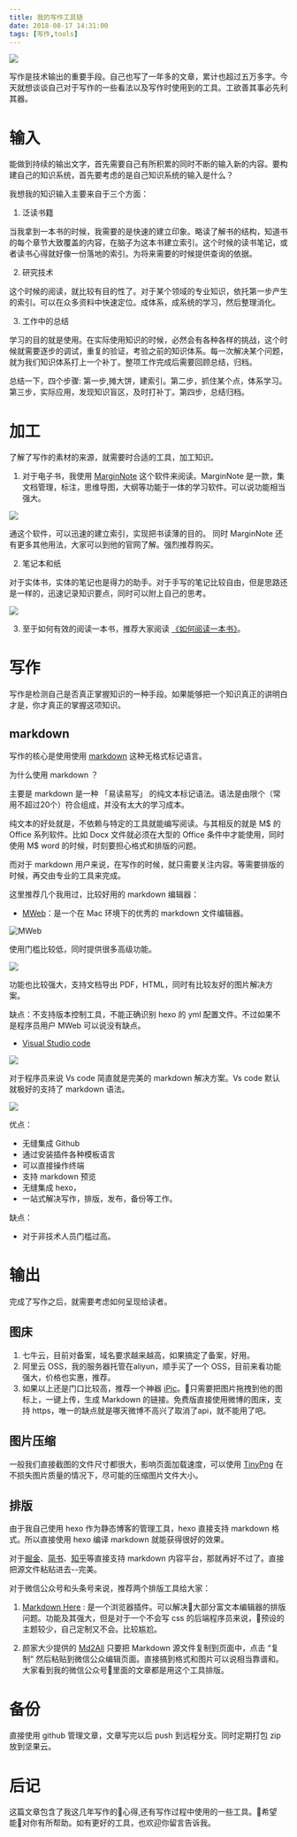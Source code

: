 ```yaml
---
title: 我的写作工具链
date: 2018-08-17 14:31:00
tags: [写作,tools]
---
```


![](https://ws3.sinaimg.cn/large/006tNbRwly1fugnx9qk8gj31kw10zu0e.jpg)

写作是技术输出的重要手段。自己也写了一年多的文章，累计也超过五万多字。今天就想谈谈自己对于写作的一些看法以及写作时使用到的工具。工欲善其事必先利其器。

<!--more-->

# 输入

能做到持续的输出文字，首先需要自己有所积累的同时不断的输入新的内容。要构建自己的知识系统，首先要考虑的是自己知识系统的输入是什么？

我想我的知识输入主要来自于三个方面：

1. 泛读书籍

当我拿到一本书的时候，我需要的是快速的建立印象。略读了解书的结构，知道书的每个章节大致覆盖的内容，在脑子为这本书建立索引。这个时候的读书笔记，或者读书心得就好像一份落地的索引。为将来需要的时候提供查询的依据。

2. 研究技术

这个时候的阅读，就比较有目的性了。对于某个领域的专业知识，依托第一步产生的索引。可以在众多资料中快速定位。成体系，成系统的学习，然后整理消化。

3. 工作中的总结

学习的目的就是使用。在实际使用知识的时候，必然会有各种各样的挑战，这个时候就需要逐步的调试，重复的验证，考验之前的知识体系。每一次解决某个问题，就为我们知识体系打上一个补丁。整项工作完成后需要回顾总结，归档。

总结一下，四个步骤:
第一步,摊大饼，建索引。第二步，抓住某个点，体系学习。第三步，实际应用，发现知识盲区，及时打补丁。第四步，总结归档。

# 加工

了解了写作的素材的来源，就需要时合适的工具，加工知识。

1. 对于电子书，我使用 [MarginNote](http://marginnote.webflow.io/) 这个软件来阅读。MarginNote 是一款，集文档管理，标注，思维导图，大纲等功能于一体的学习软件。可以说功能相当强大。

![](https://ws4.sinaimg.cn/large/006tNbRwly1fugl8skkfpj31400p00yu.jpg)

通这个软件，可以迅速的建立索引，实现把书读薄的目的。 同时 MarginNote 还有更多其他用法，大家可以到他的官网了解。强烈推荐购买。

2. 笔记本和纸

对于实体书，实体的笔记也是得力的助手。对于手写的笔记比较自由，但是思路还是一样的，迅速记录知识要点，同时可以附上自己的思考。

![](https://ws4.sinaimg.cn/large/006tNbRwly1fuglf6iq8aj31hc0qotbq.jpg)

3. 至于如何有效的阅读一本书，推荐大家阅读 [《如何阅读一本书》](https://book.douban.com/subject/1013208/)。

# 写作

写作是检测自己是否真正掌握知识的一种手段。如果能够把一个知识真正的讲明白才是，你才真正的掌握这项知识。

## markdown
写作的核心是使用使用 [markdown](https://www.appinn.com/markdown/) 这种无格式标记语言。

为什么使用 markdown ？

主要是 markdown 是一种 「易读易写」 的纯文本标记语法。语法是由限个（常用不超过20个）符合组成，并没有太大的学习成本。

纯文本的好处就是，不依赖与特定的工具就能编写阅读。与其相反的就是 M$ 的 Office 系列软件。比如 Docx 文件就必须在大型的 Office 条件中才能使用，同时使用 M$ word 的时候，时刻要担心格式和排版的问题。

而对于 markdown 用户来说，在写作的时候，就只需要关注内容。等需要排版的时候，再交由专业的工具来完成。

这里推荐几个我用过，比较好用的 markdown 编辑器：

* [MWeb](https://zh.mweb.im/)：是一个在 Mac 环境下的优秀的 markdown 文件编辑器。

![MWeb](https://ws1.sinaimg.cn/large/006tNbRwly1fuglz8eq6pj309e08e400.jpg)

使用门槛比较低，同时提供很多高级功能。

![](https://ws1.sinaimg.cn/large/006tNbRwly1fugmrt3jobj31400p0duz.jpg)

功能也比较强大，支持文档导出 PDF，HTML，同时有比较友好的图片解决方案。

缺点：不支持版本控制工具，不能正确识别 hexo 的 yml 配置文件。不过如果不是程序员用户 MWeb 可以说没有缺点。

* [Visual Studio code](https://code.visualstudio.com/)

![](https://ws4.sinaimg.cn/large/006tNbRwly1fugm9ae8g4j308y07uwfv.jpg)

对于程序员来说 Vs code 简直就是完美的 markdown 解决方案。Vs code 默认就极好的支持了 markdown 语法。

![](https://ws1.sinaimg.cn/large/006tNbRwly1fugmildei1j31400p0na7.jpg)

优点：

* 无缝集成 Github
* 通过安装插件各种模板语言
* 可以直接操作终端
* 支持 markdown 预览
* 无缝集成 hexo，
* 一站式解决写作，排版，发布，备份等工作。

缺点：
* 对于非技术人员门槛过高。

# 输出

完成了写作之后，就需要考虑如何呈现给读者。

## 图床

1. 七牛云，目前对备案，域名要求越来越高，如果搞定了备案，好用。
2. 阿里云 OSS，我的服务器托管在aliyun，顺手买了一个 OSS，目前来看功能强大，价格也实惠，推荐。
3. 如果以上还是门口比较高，推荐一个神器 [iPic](https://toolinbox.net/iPic/)。只需要把图片拖拽到他的图标上，一键上传，生成 Markdown 的链接。免费版直接使用微博的图床，支持 https，唯一的缺点就是哪天微博不高兴了取消了api，就不能用了吧。

## 图片压缩

一般我们直接截图的文件尺寸都很大，影响页面加载速度，可以使用 [TinyPng](https://tinypng.com/) 在不损失图片质量的情况下，尽可能的压缩图片文件大小。

## 排版

由于我自己使用 hexo 作为静态博客的管理工具，hexo 直接支持 markdown 格式。所以直接使用 hexo 编译 markdown 就能获得很好的效果。

对于[掘金](https://juejin.im/timeline)、[简书](http://www.jianshu.com/)、[知乎](https://www.zhihu.com/)等直接支持 markdown 内容平台，那就再好不过了。直接把源文件粘贴进去--完美。

对于微信公众号和头条号来说，推荐两个排版工具给大家：

1. [Markdown Here](https://markdown-here.com/) : 是一个浏览器插件。可以解决大部分富文本编辑器的排版问题。功能及其强大，但是对于一个不会写 css 的后端程序员来说，预设的主题较少，自己定制又不会。比较尴尬。

2. 颜家大少提供的 [Md2All](http://md.aclickall.com/) 只要把 Markdown 源文件复制到页面中，点击 “复制” 然后粘贴到微信公众编辑页面。直接搞到格式和图片可以说相当靠谱和。大家看到我的微信公众号里面的文章都是用这个工具排版。

# 备份

直接使用 github 管理文章，文章写完以后 push 到远程分支。同时定期打包 zip 放到坚果云。

# 后记

这篇文章包含了我这几年写作的心得,还有写作过程中使用的一些工具。希望能对你有所帮助。如有更好的工具，也欢迎你留言告诉我。


